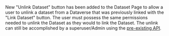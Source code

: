 New "Unlink Dataset" button has been added to the Dataset Page to allow a user to unlink a dataset from a Dataverse that was previously linked with the "Link Dataset" button. The user must possess the same permissions needed to unlink the Dataset as they would to link the Dataset.
The unlink can still be accomplished by a superuser/Admin using the [pre-existing API](https://guides.dataverse.org/en/6.3/admin/dataverses-datasets.html#unlink-a-dataset).
